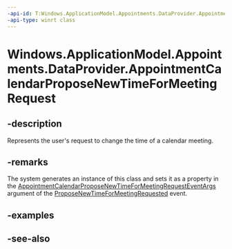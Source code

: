 ----api-id: T:Windows.ApplicationModel.Appointments.DataProvider.AppointmentCalendarProposeNewTimeForMeetingRequest
-api-type: winrt class
---<!-- Class syntax.public class AppointmentCalendarProposeNewTimeForMeetingRequest : Windows.ApplicationModel.Appointments.DataProvider.IAppointmentCalendarProposeNewTimeForMeetingRequest--># Windows.ApplicationModel.Appointments.DataProvider.AppointmentCalendarProposeNewTimeForMeetingRequest## -descriptionRepresents the user's request to change the time of a calendar meeting.## -remarksThe system generates an instance of this class and sets it as a property in the [AppointmentCalendarProposeNewTimeForMeetingRequestEventArgs](appointmentcalendarproposenewtimeformeetingrequesteventargs.md) argument of the [ProposeNewTimeForMeetingRequested](appointmentdataproviderconnection_proposenewtimeformeetingrequested.md) event.## -examples## -see-also